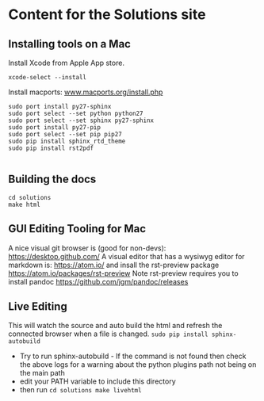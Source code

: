 Content for the Solutions site
==============================

Installing tools on a Mac
-------------------------

Install Xcode from Apple App store.

```
xcode-select --install
```

Install macports: www.macports.org/install.php

```
sudo port install py27-sphinx
sudo port select --set python python27
sudo port select --set sphinx py27-sphinx
sudo port install py27-pip
sudo port select --set pip pip27
sudo pip install sphinx_rtd_theme
sudo pip install rst2pdf


```

Building the docs
-----------------

```
cd solutions
make html
```

GUI Editing Tooling for Mac
---------------------------
A nice visual git browser is (good for non-devs): https://desktop.github.com/
A visual editor that has a wysiwyg editor for markdown is: https://atom.io/ and insall the rst-preview package https://atom.io/packages/rst-preview
Note rst-preview requires you to install pandoc https://github.com/jgm/pandoc/releases


Live Editing
---------------------------
This will watch the source and auto build the html and refresh the connected browser when a file is changed.
``
sudo pip install sphinx-autobuild
``

- Try to run sphinx-autobuild - If the command is not found then check the above logs for a warning about the python plugins path not being on the main path
- edit your PATH variable to include this directory
- then run
``
cd solutions
make livehtml
``